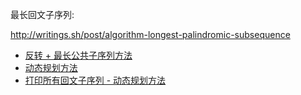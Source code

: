  最长回文子序列:

http://writings.sh/post/algorithm-longest-palindromic-subsequence

- [反转 + 最长公共子序列方法](main1.c)
- [动态规划方法](main2.c)
- [打印所有回文子序列 - 动态规划方法](main3.c)
